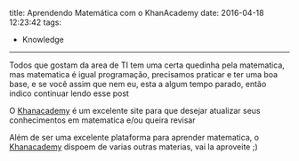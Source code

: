 title: Aprendendo Matemática com o KhanAcademy
date: 2016-04-18 12:23:42
tags:
 - Knowledge
---
Todos que gostam da area de TI tem uma certa quedinha pela matematica, mas matematica é igual programação, precisamos praticar e ter uma boa base, e se você assim que nem eu, esta a algum tempo parado, então indico continuar lendo esse post
<!--more-->
O [Khanacademy](https://pt.khanacademy.org/ "Site Oficial") é um excelente site para que desejar atualizar seus conhecimentos em matematica e/ou queira revisar

Além de ser uma excelente plataforma para aprender matematica, o [Khanacademy](https://pt.khanacademy.org/ "Site Oficial") dispoem de varias outras materias, vai la aproveite ;)
